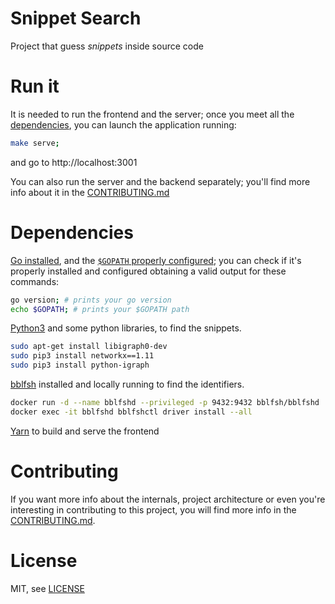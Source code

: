 Snippet Search
====

Project that guess _snippets_ inside source code

# Run it

It is needed to run the frontend and the server; once you meet all the [dependencies](README.md#dependencies), you can launch the application running:

```bash
make serve;
```
and go to http://localhost:3001

You can also run the server and the backend separately; you'll find more info about it in the [CONTRIBUTING.md](CONTRIBUTING.md)

# Dependencies

[Go installed](https://golang.org/doc/install#install), and the [`$GOPATH` properly configured](https://github.com/golang/go/wiki/SettingGOPATH); you can check if it's properly installed and configured obtaining a valid output for these commands:
```bash
go version; # prints your go version
echo $GOPATH; # prints your $GOPATH path
```

[Python3](https://www.python.org/download/releases/3.0/) and some python libraries, to find the snippets.
```bash
sudo apt-get install libigraph0-dev
sudo pip3 install networkx==1.11
sudo pip3 install python-igraph
```

[bblfsh](https://doc.bblf.sh) installed and locally running to find the identifiers.
```bash
docker run -d --name bblfshd --privileged -p 9432:9432 bblfsh/bblfshd
docker exec -it bblfshd bblfshctl driver install --all
```

[Yarn](https://yarnpkg.com/lang/en/docs/install/) to build and serve the frontend

# Contributing

If you want more info about the internals, project architecture or even you're interesting in contributing to this project, you will find more info in the [CONTRIBUTING.md](CONTRIBUTING.md).

# License

MIT, see [LICENSE](LICENSE)
